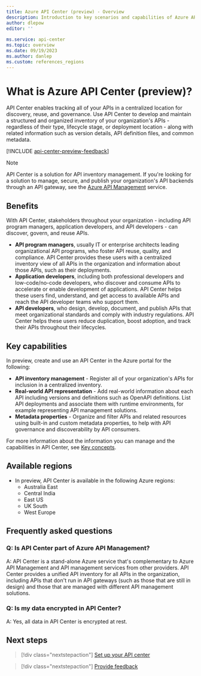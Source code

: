 ```yaml
---
title: Azure API Center (preview) - Overview
description: Introduction to key scenarios and capabilities of Azure API Center. API Center inventories an organization's APIs to promote API discovery, reuse, and governance at scale.
author: dlepow
editor: ''
 
ms.service: api-center
ms.topic: overview
ms.date: 09/19/2023
ms.author: danlep
ms.custom: references_regions
---
```


# What is Azure API Center (preview)?

API Center enables tracking all of your APIs in a centralized location for discovery, reuse, and governance. Use API Center to develop and maintain a structured and organized inventory of your organization's APIs - regardless of their type, lifecycle stage, or deployment location - along with related information such as version details, API definition files, and common metadata. 

[!INCLUDE [api-center-preview-feedback](includes/api-center-preview-feedback.md)]

> [!NOTE]
> API Center is a solution for API inventory management. If you're looking for a solution to manage, secure, and publish your organization's API backends through an API gateway, see the [Azure API Management](../api-management/api-management-key-concepts.md) service.

## Benefits

With API Center, stakeholders throughout your organization - including API program managers, application developers, and API developers - can discover, govern, and reuse APIs.  

* **API program managers**, usually IT or enterprise architects leading organizational API programs, who foster API reuse, quality, and compliance. API Center provides these users with a centralized inventory view of all APIs in the organization and information about those APIs, such as their deployments.
* **Application developers**, including both professional developers and low-code/no-code developers, who discover and consume APIs to accelerate or enable development of applications. API Center helps these users find, understand, and get access to available APIs and reach the API developer teams who support them.
* **API developers**, who design, develop, document, and publish APIs that meet organizational standards and comply with industry regulations. API Center helps these users reduce duplication, boost adoption, and track their APIs throughout their lifecycles.  

## Key capabilities

In preview, create and use an API Center in the Azure portal for the following:

* **API inventory management** - Register all of your organization's APIs for inclusion in a centralized inventory.
* **Real-world API representation** - Add real-world information about each API including versions and definitions such as OpenAPI definitions. List API deployments and associate them with runtime environments, for example representing API management solutions.
* **Metadata properties** - Organize and filter APIs and related resources using built-in and custom metadata properties, to help with API governance and discoverability by API consumers.  

For more information about the information you can manage and the capabilities in API Center, see [Key concepts](key-concepts.md).

## Available regions

* In preview, API Center is available in the following Azure regions:
   * Australia East
   * Central India
   * East US
   * UK South
   * West Europe 

               
## Frequently asked questions

### Q: Is API Center part of Azure API Management? 

A: API Center is a stand-alone Azure service that's complementary to Azure API Management and API management services from other providers. API Center provides a unified API inventory for all APIs in the organization, including APIs that don't run in API gateways (such as those that are still in design) and those that are managed with different API management solutions. 

### Q: Is my data encrypted in API Center?

A: Yes, all data in API Center is encrypted at rest.

## Next steps

> [!div class="nextstepaction"]
> [Set up your API center](set-up-api-center.md)

> [!div class="nextstepaction"]
> [Provide feedback](https://aka.ms/apicenter/preview/feedback)

